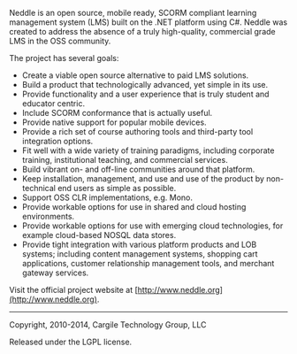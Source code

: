 Neddle is an open source, mobile ready, SCORM compliant learning management system (LMS) built on the .NET platform using C#. Neddle was created to address the absence of a truly high-quality, commercial grade LMS in the OSS community. 

The project has several goals:
* Create a viable open source alternative to paid LMS solutions.
* Build a product that technologically advanced, yet simple in its use.
* Provide functionality and a user experience that is truly student and educator centric.
* Include SCORM conformance that is actually useful.
* Provide native support for popular mobile devices.
* Provide a rich set of course authoring tools and third-party tool integration options.
* Fit well with a wide variety of training paradigms, including corporate training, institutional teaching, and commercial services.
* Build vibrant on- and off-line communities around that platform.
* Keep installation, management, and use and use of the product by non-technical end users as simple as possible.
* Support OSS CLR implementations, e.g. Mono.
* Provide workable options for use in shared and cloud hosting environments.
* Provide workable options for use with emerging cloud technologies, for example cloud-based NOSQL data stores.
* Provide tight integration with various platform products and LOB systems; including content management systems, shopping cart applications, customer relationship management tools, and merchant gateway services.

Visit the official project website at [http://www.neddle.org](http://www.neddle.org).

---
Copyright, 2010-2014, Cargile Technology Group, LLC

Released under the LGPL license.